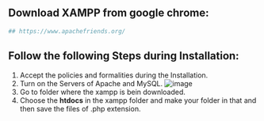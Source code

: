 ## Download XAMPP from google chrome:
```bash
## https://www.apachefriends.org/
```
## Follow the following Steps during Installation:
1. Accept the policies and formalities during the Installation.
2. Turn on the Servers of Apache and MySQL.
![image](https://github.com/pranavpatil637/Sample-php-webpage-embedded-in-HTML/assets/114077388/892dcee8-5a2f-4ae3-9b85-63026dbc997a)
3. Go to folder where the xampp is bein downloaded.
4. Choose the <strong>htdocs</strong> in the xampp folder and make your folder in that and then save the files of .php extension.
